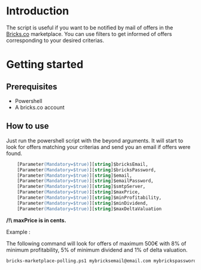 # Introduction

The script is useful if you want to be notified by mail of offers in the [Bricks.co](https://www.bricks.co) marketplace. You can use filters to get informed of offers corresponding to your desired criterias.

# Getting started

## Prerequisites

- Powershell
- A bricks.co account

## How to use

Just run the powershell script with the beyond arguments. It will start to look for offers matching your criterias and send you an email if offers were found.

```ps
    [Parameter(Mandatory=$true)][string]$bricksEmail,
    [Parameter(Mandatory=$true)][string]$bricksPassword,
    [Parameter(Mandatory=$true)][string]$email,
    [Parameter(Mandatory=$true)][string]$emailPassword,
    [Parameter(Mandatory=$true)][string]$smtpServer,
    [Parameter(Mandatory=$true)][string]$maxPrice,
    [Parameter(Mandatory=$true)][string]$minProfitability,
    [Parameter(Mandatory=$true)][string]$minDividend,
    [Parameter(Mandatory=$true)][string]$maxDeltaValuation
```

**/!\ maxPrice is in cents.**

Example : 

The following command will look for offers of maximum 500€ with 8% of minimum profitability, 5% of minimum dividend and 1% of delta valuation.

```sh
bricks-marketplace-polling.ps1 mybricksemail@email.com mybrickspassword mypersonalemail mypersonalemailpassword smtp.office365.com 50000 8 5 1
```
